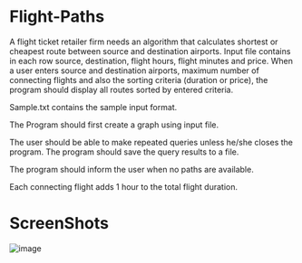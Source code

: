 # Flight-Paths

A flight ticket retailer firm needs an algorithm that calculates shortest or cheapest route between source and destination airports. Input file contains in each row source, destination, flight hours, flight minutes and price. When a user enters source and destination airports, maximum number of connecting flights and also the sorting criteria (duration or price), the program should display all routes sorted by entered criteria.


Sample.txt contains the sample input format.

The Program should first create a graph using input file.

The user should be able to make repeated queries unless he/she closes the program. The program should save the query results to a file.

The program should inform the user when no paths are available.

Each connecting flight adds 1 hour to the total flight duration.

# ScreenShots

![image](https://github.com/user-attachments/assets/840c7c7a-5969-43dd-9f8a-978aaa157f67)
